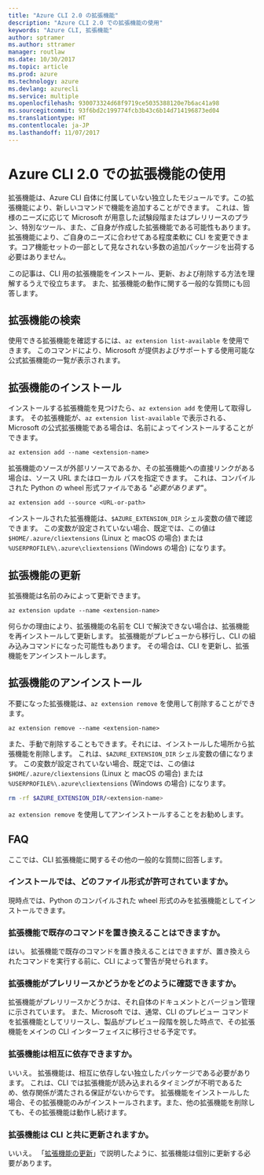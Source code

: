 ```yaml
---
title: "Azure CLI 2.0 の拡張機能"
description: "Azure CLI 2.0 での拡張機能の使用"
keywords: "Azure CLI, 拡張機能"
author: sptramer
ms.author: sttramer
manager: routlaw
ms.date: 10/30/2017
ms.topic: article
ms.prod: azure
ms.technology: azure
ms.devlang: azurecli
ms.service: multiple
ms.openlocfilehash: 930073324d68f9719ce5035388120e7b6ac41a98
ms.sourcegitcommit: 93f6bd2c199774fcb3b43c6b14d714196873ed04
ms.translationtype: HT
ms.contentlocale: ja-JP
ms.lasthandoff: 11/07/2017
---
```

# <a name="using-extensions-with-the-azure-cli-20"></a>Azure CLI 2.0 での拡張機能の使用

拡張機能は、Azure CLI 自体に付属していない独立したモジュールです。この拡張機能により、新しいコマンドで機能を追加することができます。 これは、皆様のニーズに応じて Microsoft が用意した試験段階またはプレリリースのプラン、特別なツール、また、ご自身が作成した拡張機能である可能性もあります。 拡張機能により、ご自身のニーズに合わせてある程度柔軟に CLI を変更できます。コア機能セットの一部として見なされない多数の追加パッケージを出荷する必要はありません。

この記事は、CLI 用の拡張機能をインストール、更新、および削除する方法を理解するうえで役立ちます。 また、拡張機能の動作に関する一般的な質問にも回答します。

## <a name="finding-extensions"></a>拡張機能の検索

使用できる拡張機能を確認するには、`az extension list-available` を使用できます。 このコマンドにより、Microsoft が提供およびサポートする使用可能な公式拡張機能の一覧が表示されます。

## <a name="installing-extensions"></a>拡張機能のインストール

インストールする拡張機能を見つけたら、`az extension add` を使用して取得します。 その拡張機能が、`az extension list-available` で表示される、Microsoft の公式拡張機能である場合は、名前によってインストールすることができます。

```azurecli
az extension add --name <extension-name>
```

拡張機能のソースが外部リソースであるか、その拡張機能への直接リンクがある場合は、ソース URL またはローカル パスを指定できます。 これは、コンパイルされた Python の wheel 形式ファイルである "_必要があります_"。

```azurecli
az extension add --source <URL-or-path>
```

インストールされた拡張機能は、`$AZURE_EXTENSION_DIR` シェル変数の値で確認できます。 この変数が設定されていない場合、既定では、この値は `$HOME/.azure/cliextensions` (Linux と macOS の場合) または `%USERPROFILE%\.azure\cliextensions` (Windows の場合) になります。

## <a name="updating-extensions"></a>拡張機能の更新

拡張機能は名前のみによって更新できます。

```azurecli
az extension update --name <extension-name>
```

何らかの理由により、拡張機能の名前を CLI で解決できない場合は、拡張機能を再インストールして更新します。 拡張機能がプレビューから移行し、CLI の組み込みコマンドになった可能性もあります。 その場合は、CLI を更新し、拡張機能をアンインストールします。

## <a name="uninstalling-extensions"></a>拡張機能のアンインストール

不要になった拡張機能は、`az extension remove` を使用して削除することができます。

```azurecli
az extension remove --name <extension-name>
```

また、手動で削除することもできます。それには、インストールした場所から拡張機能を削除します。 これは、`$AZURE_EXTENSION_DIR` シェル変数の値になります。 この変数が設定されていない場合、既定では、この値は `$HOME/.azure/cliextensions` (Linux と macOS の場合) または `%USERPROFILE%\.azure\cliextensions` (Windows の場合) になります。

```bash
rm -rf $AZURE_EXTENSION_DIR/<extension-name>
```

`az extension remove` を使用してアンインストールすることをお勧めします。

## <a name="faq"></a>FAQ

ここでは、CLI 拡張機能に関するその他の一般的な質問に回答します。

### <a name="what-file-formats-are-allowed-for-installation"></a>インストールでは、どのファイル形式が許可されていますか。

現時点では、Python のコンパイルされた wheel 形式のみを拡張機能としてインストールできます。

### <a name="can-extensions-replace-existing-commands"></a>拡張機能で既存のコマンドを置き換えることはできますか。

はい。 拡張機能で既存のコマンドを置き換えることはできますが、置き換えられたコマンドを実行する前に、CLI によって警告が発せられます。

### <a name="how-can-i-tell-if-an-extension-is-in-pre-release"></a>拡張機能がプレリリースかどうかをどのように確認できますか。

拡張機能がプレリリースかどうかは、それ自体のドキュメントとバージョン管理に示されています。 また、Microsoft では、通常、CLI のプレビュー コマンドを拡張機能としてリリースし、製品がプレビュー段階を脱した時点で、その拡張機能をメインの CLI インターフェイスに移行させる予定です。

### <a name="can-extensions-depend-upon-each-other"></a>拡張機能は相互に依存できますか。


いいえ。 拡張機能は、相互に依存しない独立したパッケージである必要があります。 これは、CLI では拡張機能が読み込まれるタイミングが不明であるため、依存関係が満たされる保証がないからです。 拡張機能をインストールした場合、その拡張機能のみがインストールされます。また、他の拡張機能を削除しても、その拡張機能は動作し続けます。

### <a name="are-extensions-updated-along-with-the-cli"></a>拡張機能は CLI と共に更新されますか。


いいえ。 「[拡張機能の更新](#updating-extensions)」で説明したように、拡張機能は個別に更新する必要があります。
